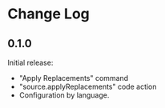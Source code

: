 # Change Log

## 0.1.0

Initial release:

- "Apply Replacements" command
- "source.applyReplacements" code action
- Configuration by language.
